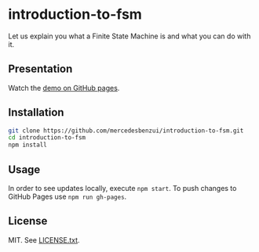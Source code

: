 # introduction-to-fsm

Let us explain you what a Finite State Machine is and what you can do with it.

## Presentation

Watch the [demo on GitHub pages](https://mercedesbenzio.github.io/introduction-to-fsm/).

## Installation

```bash
git clone https://github.com/mercedesbenzui/introduction-to-fsm.git
cd introduction-to-fsm
npm install
```

## Usage

In order to see updates locally, execute `npm start`.
To push changes to GitHub Pages use `npm run gh-pages`.

## License

MIT. See [LICENSE.txt](./LICENSE.txt).